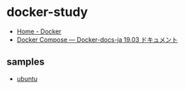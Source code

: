 # docker-study

- [Home \- Docker](https://www.docker.com/)
- [Docker Compose — Docker\-docs\-ja 19\.03 ドキュメント](https://docs.docker.jp/compose/toc.html)

## samples

- [ubuntu](./ubuntu/README.md)
